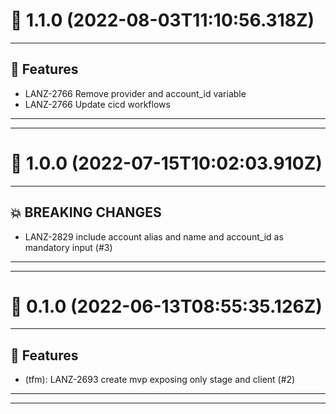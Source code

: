 # :confetti_ball: 1.1.0 (2022-08-03T11:10:56.318Z)
- - -
## :hammer: Features
* LANZ-2766 Remove provider and account_id variable
* LANZ-2766 Update cicd workflows
- - -
- - -
# :confetti_ball: 1.0.0 (2022-07-15T10:02:03.910Z)
- - -
## :boom: BREAKING CHANGES
* LANZ-2829 include account alias and name and account_id as mandatory input (#3)
- - -
- - -
# :confetti_ball: 0.1.0 (2022-06-13T08:55:35.126Z)
- - -
## :hammer: Features
* (tfm): LANZ-2693 create mvp exposing only stage and client (#2)
- - -
- - -
